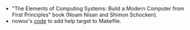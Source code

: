 - "The Elements of Computing Systems: Build a Modern Computer from First Principles" book (Noam Nisan and Shimon Schocken).
- nowox's [code](https://gist.github.com/prwhite/8168133#gistcomment-1394598) to add help target to Makefile.

